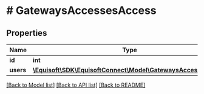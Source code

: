 # # GatewaysAccessesAccess

## Properties

Name | Type | Description | Notes
------------ | ------------- | ------------- | -------------
**id** | **int** |  | 
**users** | [**\Equisoft\SDK\EquisoftConnect\Model\GatewaysAccessesUser[]**](GatewaysAccessesUser.md) |  | 

[[Back to Model list]](../../README.md#documentation-for-models) [[Back to API list]](../../README.md#documentation-for-api-endpoints) [[Back to README]](../../README.md)


